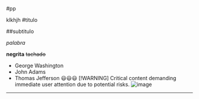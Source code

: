 #pp

klkhjh
#titulo

##subtitulo

*palabra*

**negrita**
~~tachado~~
- George Washington
- John Adams
- Thomas Jefferson
:smiley::smiley::smiley:
[!WARNING]
Critical content demanding immediate user attention due to potential risks.
![image](https://github.com/Diramfer03/ConversorDec2Bin.2/assets/113540049/ed410e4b-fc45-4e78-a334-b40a60ee6c83)
_________________________________

